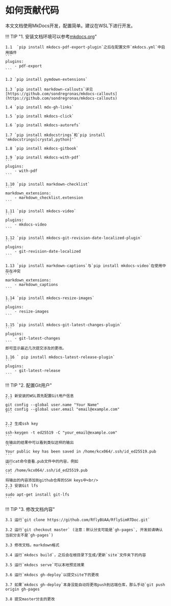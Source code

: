 # 如何贡献代码

本文文档使用MkDocs开发，配置简单。建议在WSL下进行开发。

!!! TIP "1. 安装文档环境可以参考[mkdocs.org](https://www.mkdocs.org)"

	1.1  `pip install mkdocs-pdf-export-plugin`之后在配置文件`mkdocs.yml`中启用插件
	```
	plugins:
		- pdf-export
	```

	1.2 `pip install pymdown-extensions`

	1.3 `pip install markdown-callouts`详见[https://github.com/sondregronas/mkdocs-callouts](https://github.com/sondregronas/mkdocs-callouts)

	1.4 `pip install mdx-gh-links`

	1.5 `pip install mkdocs-click`

	1.6 `pip install mkdocs-autorefs`

	1.7 `pip install mkdocstrings`和`pip install 'mkdocstrings[crystal,python]'`

	1.8 `pip install mkdocs-gitbook`

	1.9 `pip install mkdocs-with-pdf`
	```
	plugins:
		- with-pdf
	```

	1.10 `pip install markdown-checklist`
	```
	markdown_extensions:
		- markdown_checklist.extension
	```

	1.11 `pip install mkdocs-video`
	```
	plugins:
    	- mkdocs-video
	```

	1.12 `pip install mkdocs-git-revision-date-localized-plugin`
	```
	plugins:
  		- git-revision-date-localized
	```

	1.13 `pip install markdown-captions`与`pip install mkdocs-video`在使用中存在冲突
	```
	markdown_extensions:
  		- markdown_captions
	```

	1.14 `pip install mkdocs-resize-images`
	```
	plugins:
  		- resize-images
	```

	1.15 `pip install mkdocs-git-latest-changes-plugin`
	```
	plugins:
  		- git-latest-changes
	```
	即可显示最近几次提交涉及的更改。

	1.16 ` pip install mkdocs-latest-release-plugin`
	```
	plugins:
  		- git-latest-release
	```

!!! TIP "2. 配置Git用户"

	2.1 新安装的WSL首先配置Git用户信息
	```
	git config --global user.name "Your Name"
	git config --global user.email "email@example.com"
	```

	2.2 生成ssh key
	```
	ssh-keygen -t ed25519 -C "your_email@example.com"
	```
	在输出的结果中可以看到类似这样的输出
	```
	Your public key has been saved in /home/kcx064/.ssh/id_ed25519.pub
	```
	运行cat命令查看.pub文件中的内容，例如
 	```
	cat /home/kcx064/.ssh/id_ed25519.pub
	```
	将输出的内容添加到github仓库的SSH keys中<br/>
	2.3 安装Git lfs
	```
	sudo apt-get install git-lfs
	```

!!! TIP "3. 修改文档内容"

    3.1 运行`git clone https://github.com/RflyBUAA/RflySimRTDoc.git`

    3.2 运行`git checkout master` (注意：默认分支可能是`gh-pages`, 开发前请确认当前分支不是`gh-pages`)

	3.3 修改文档，markdown格式

	3.4 运行`mkdocs build`，之后会在根目录下生成/更新`site`文件夹下的内容
    
    3.5 运行`mkdocs serve`可以本地预览效果

	3.6 运行`mkdocs gh-deploy`以提交site下的更改

	3.7 如果`mkdocs gh-deploy`本身没能自动将更改push到远端仓库，那么手动`git push origin gh-pages` 

	3.8 提交master分支的更改